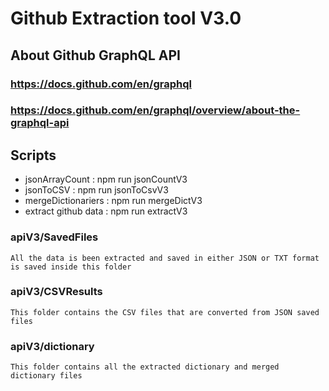 # Github Extraction tool V3.0

## About Github GraphQL API

### https://docs.github.com/en/graphql

### https://docs.github.com/en/graphql/overview/about-the-graphql-api

## Scripts

- jsonArrayCount : npm run jsonCountV3
- jsonToCSV : npm run jsonToCsvV3
- mergeDictionariers : npm run mergeDictV3
- extract github data : npm run extractV3

### apiV3/SavedFiles

    All the data is been extracted and saved in either JSON or TXT format is saved inside this folder

### apiV3/CSVResults

    This folder contains the CSV files that are converted from JSON saved files

### apiV3/dictionary

    This folder contains all the extracted dictionary and merged dictionary files
